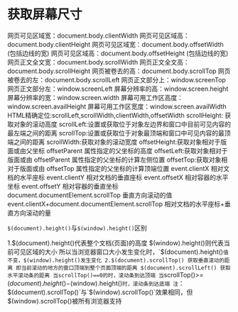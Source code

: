 # 获取屏幕尺寸

网页可见区域宽：document.body.clientWidth
网页可见区域高：document.body.clientHeight
网页可见区域宽：document.body.offsetWidth (包括边线的宽) 
网页可见区域高：document.body.offsetHeight (包括边线的宽) 
网页正文全文宽：document.body.scrollWidth
网页正文全文高：document.body.scrollHeight
网页被卷去的高：document.body.scrollTop
网页被卷去的左：document.body.scrollLeft
网页正文部分上：window.screenTop
网页正文部分左：window.screenLeft
屏幕分辨率的高：window.screen.height
屏幕分辨率的宽：window.screen.width
屏幕可用工作区高度：window.screen.availHeight
屏幕可用工作区宽度：window.screen.availWidth 
HTML精确定位:scrollLeft,scrollWidth,clientWidth,offsetWidth
scrollHeight: 获取对象的滚动高度
scrollLeft:设置或获取位于对象左边界和窗口中目前可见内容的最左端之间的距离
scrollTop:设置或获取位于对象最顶端和窗口中可见内容的最顶端之间的距离
scrollWidth:获取对象的滚动宽度
offsetHeight:获取对象相对于版面或由父坐标 offsetParent 属性指定的父坐标的高度
offsetLeft:获取对象相对于版面或由 offsetParent 属性指定的父坐标的计算左侧位置
offsetTop:获取对象相对于版面或由 offsetTop 属性指定的父坐标的计算顶端位置
event.clientX 相对文档的水平座标
event.clientY 相对文档的垂直座标
event.offsetX 相对容器的水平坐标
event.offsetY 相对容器的垂直坐标
document.documentElement.scrollTop 垂直方向滚动的值
event.clientX+document.documentElement.scrollTop 相对文档的水平座标+垂直方向滚动的量 

`$(document).height()`与`$(window).height()`区别

1.$(document).height()代表整个文档(页面)的高度
$(window).height()则代表当前可见区域的大小
所以当浏览器窗口大小发生变化时，`$(document).height()`值不变，$(window).height()发生变化
2.$(document).scrollTop() 获取垂直滚动的距离 即当前滚动的地方的窗口顶端到整个页面顶端的距离
$(document).scrollLeft() 获取水平滚动条的距离
当scrollTop()==0的时，滚动条到达顶端
当`scrollTop()>=$(document).height()-$(window).height()`时，滚动条到达底端
注`：$(document).scrollTop()`与`$(window).scrollTop()`效果相同，但$(window).scrollTop()被所有浏览器支持
